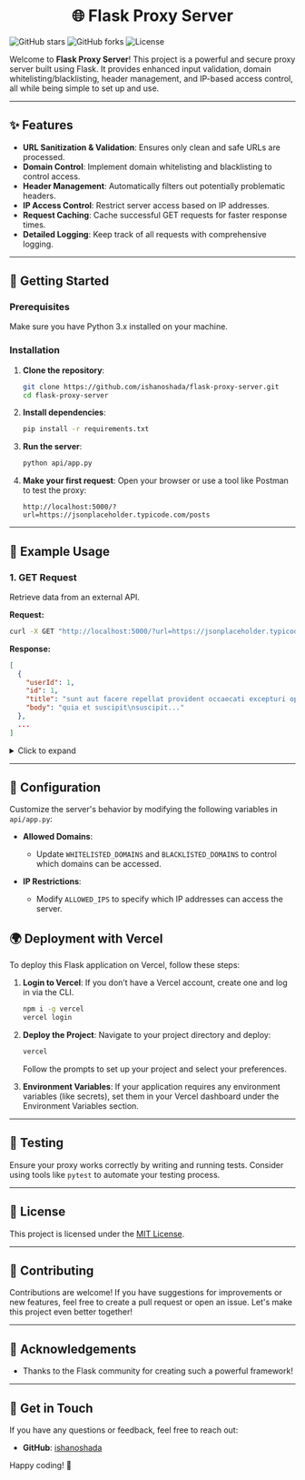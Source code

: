 <h1 align="center">
 🌐 Flask Proxy Server
</h1>

![GitHub stars](https://img.shields.io/github/stars/ishanoshada/flask-proxy-server?style=social) ![GitHub forks](https://img.shields.io/github/forks/ishanoshada/flask-proxy-server?style=social) ![License](https://img.shields.io/badge/license-MIT-blue.svg)

Welcome to **Flask Proxy Server**! This project is a powerful and secure proxy server built using Flask. It provides enhanced input validation, domain whitelisting/blacklisting, header management, and IP-based access control, all while being simple to set up and use.

---

## ✨ Features

- **URL Sanitization & Validation**: Ensures only clean and safe URLs are processed.
- **Domain Control**: Implement domain whitelisting and blacklisting to control access.
- **Header Management**: Automatically filters out potentially problematic headers.
- **IP Access Control**: Restrict server access based on IP addresses.
- **Request Caching**: Cache successful GET requests for faster response times.
- **Detailed Logging**: Keep track of all requests with comprehensive logging.

---

## 🚀 Getting Started

### Prerequisites

Make sure you have Python 3.x installed on your machine.

### Installation

1. **Clone the repository**:
   ```bash
   git clone https://github.com/ishanoshada/flask-proxy-server.git
   cd flask-proxy-server
   ```

2. **Install dependencies**:
   ```bash
   pip install -r requirements.txt
   ```

3. **Run the server**:
   ```bash
   python api/app.py
   ```

4. **Make your first request**:
   Open your browser or use a tool like Postman to test the proxy:
   ```
   http://localhost:5000/?url=https://jsonplaceholder.typicode.com/posts
   ```

---

## 📑 Example Usage


### 1. GET Request

Retrieve data from an external API.

**Request:**
```bash
curl -X GET "http://localhost:5000/?url=https://jsonplaceholder.typicode.com/posts"
```

**Response:**
```json
[
  {
    "userId": 1,
    "id": 1,
    "title": "sunt aut facere repellat provident occaecati excepturi optio reprehenderit",
    "body": "quia et suscipit\nsuscipit..."
  },
  ...
]
```

<details>
<summary>Click to expand</summary>


### 2. POST Request

Send data to an external API.

**Request:**
```bash
curl -X POST "http://localhost:5000/?url=https://jsonplaceholder.typicode.com/posts" \
-H "Content-Type: application/json" \
-d '{"title": "foo", "body": "bar", "userId": 1}'
```

**Response:**
```json
{
  "id": 101,
  "title": "foo",
  "body": "bar",
  "userId": 1
}
```

### 3. PUT Request

Update existing data at an external API.

**Request:**
```bash
curl -X PUT "http://localhost:5000/?url=https://jsonplaceholder.typicode.com/posts/1" \
-H "Content-Type: application/json" \
-d '{"id": 1, "title": "updated title", "body": "updated body", "userId": 1}'
```

**Response:**
```json
{
  "id": 1,
  "title": "updated title",
  "body": "updated body",
  "userId": 1
}
```

### 4. DELETE Request

Delete data at an external API.

**Request:**
```bash
curl -X DELETE "http://localhost:5000/?url=https://jsonplaceholder.typicode.com/posts/1"
```

**Response:**
```json
{
  "message": "Post deleted successfully"
}
```

### 5. PATCH Request

Partially update data at an external API.

**Request:**
```bash
curl -X PATCH "http://localhost:5000/?url=https://jsonplaceholder.typicode.com/posts/1" \
-H "Content-Type: application/json" \
-d '{"title": "patched title"}'
```

**Response:**
```json
{
  "id": 1,
  "title": "patched title",
  "body": "sunt aut facere repellat provident occaecati excepturi optio reprehenderit",
  "userId": 1
}
```

### 6. OPTIONS Request

Check which HTTP methods are supported by the external API.

**Request:**
```bash
curl -X OPTIONS "http://localhost:5000/?url=https://jsonplaceholder.typicode.com/posts"
```

**Response:**
```http
HTTP/1.1 200 OK
Allow: GET, POST, PUT, DELETE, PATCH, OPTIONS
```

</details>

---



## 🔧 Configuration

Customize the server's behavior by modifying the following variables in `api/app.py`:

- **Allowed Domains**:
  - Update `WHITELISTED_DOMAINS` and `BLACKLISTED_DOMAINS` to control which domains can be accessed.

- **IP Restrictions**:
  - Modify `ALLOWED_IPS` to specify which IP addresses can access the server.




## 🌍 Deployment with Vercel

To deploy this Flask application on Vercel, follow these steps:

1. **Login to Vercel**:
   If you don’t have a Vercel account, create one and log in via the CLI.
   ```bash
   npm i -g vercel
   vercel login
   ```

2. **Deploy the Project**:
   Navigate to your project directory and deploy:
   ```bash
   vercel
   ```
   Follow the prompts to set up your project and select your preferences.

3. **Environment Variables**:
   If your application requires any environment variables (like secrets), set them in your Vercel dashboard under the Environment Variables section.


---

## 🧪 Testing

Ensure your proxy works correctly by writing and running tests. Consider using tools like `pytest` to automate your testing process.

---

## 📄 License

This project is licensed under the [MIT License](LICENSE).

---

## 📣 Contributing

Contributions are welcome! If you have suggestions for improvements or new features, feel free to create a pull request or open an issue. Let's make this project even better together!

---

## 🙌 Acknowledgements

- Thanks to the Flask community for creating such a powerful framework!

---

## 🌟 Get in Touch

If you have any questions or feedback, feel free to reach out:

- **GitHub**: [ishanoshada](https://github.com/ishanoshada)


Happy coding! 🎉

